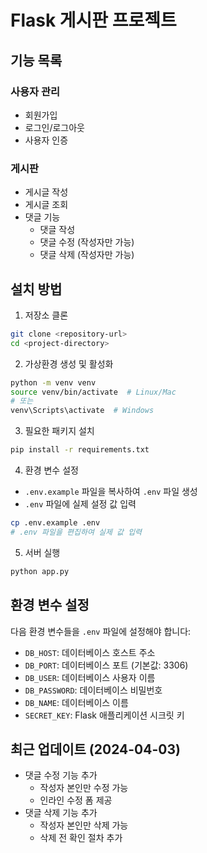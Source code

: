 # Flask 게시판 프로젝트

## 기능 목록

### 사용자 관리
- 회원가입
- 로그인/로그아웃
- 사용자 인증

### 게시판
- 게시글 작성
- 게시글 조회
- 댓글 기능
  - 댓글 작성
  - 댓글 수정 (작성자만 가능)
  - 댓글 삭제 (작성자만 가능)

## 설치 방법

1. 저장소 클론
```bash
git clone <repository-url>
cd <project-directory>
```

2. 가상환경 생성 및 활성화
```bash
python -m venv venv
source venv/bin/activate  # Linux/Mac
# 또는
venv\Scripts\activate  # Windows
```

3. 필요한 패키지 설치
```bash
pip install -r requirements.txt
```

4. 환경 변수 설정
- `.env.example` 파일을 복사하여 `.env` 파일 생성
- `.env` 파일에 실제 설정 값 입력
```bash
cp .env.example .env
# .env 파일을 편집하여 실제 값 입력
```

5. 서버 실행
```bash
python app.py
```

## 환경 변수 설정

다음 환경 변수들을 `.env` 파일에 설정해야 합니다:

- `DB_HOST`: 데이터베이스 호스트 주소
- `DB_PORT`: 데이터베이스 포트 (기본값: 3306)
- `DB_USER`: 데이터베이스 사용자 이름
- `DB_PASSWORD`: 데이터베이스 비밀번호
- `DB_NAME`: 데이터베이스 이름
- `SECRET_KEY`: Flask 애플리케이션 시크릿 키

## 최근 업데이트 (2024-04-03)
- 댓글 수정 기능 추가
  - 작성자 본인만 수정 가능
  - 인라인 수정 폼 제공
- 댓글 삭제 기능 추가
  - 작성자 본인만 삭제 가능
  - 삭제 전 확인 절차 추가 
